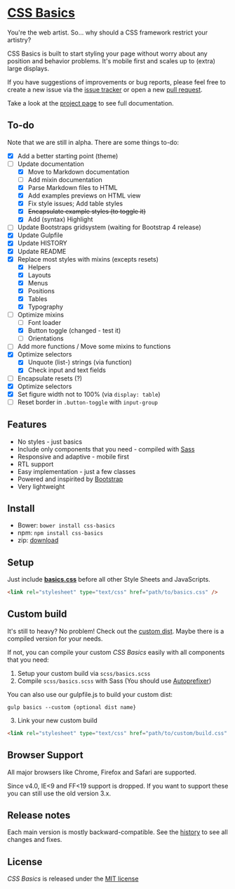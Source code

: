 # [CSS Basics](http://christoph-heich.de/css-basics)

You're the web artist. So... why should a CSS framework restrict your artistry?

CSS Basics is built to start styling your page without worry about any position
and behavior problems. It's mobile first and scales up to (extra) large displays.

If you have suggestions of improvements or bug reports, please feel free to
create a new issue via the [issue tracker](https://github.com/cheich/CSS-Basics/issues)
or open a new [pull request](https://github.com/cheich/CSS-Basics/pull/new/master).

Take a look at the [project page](http://christoph-heich.de/css-basics) to see
full documentation.

## To-do

Note that we are still in alpha. There are some things to-do:

- [x] Add a better starting point (theme)
- [ ] Update documentation
  - [x] Move to Markdown documentation
  - [ ] Add mixin documentation
  - [x] Parse Markdown files to HTML
  - [x] Add examples previews on HTML view
  - [x] Fix style issues; Add table styles
  - [x] ~~Encapsulate example styles (to toggle it)~~
  - [x] Add (syntax) Highlight
- [ ] Update Bootstraps gridsystem (waiting for Bootstrap 4 release)
- [x] Update Gulpfile
- [x] Update HISTORY
- [x] Update README
- [x] Replace most styles with mixins (excepts resets)
  - [x] Helpers
  - [x] Layouts
  - [x] Menus
  - [x] Positions
  - [x] Tables
  - [x] Typography
- [ ] Optimize mixins
  - [ ] Font loader
  - [x] Button toggle (changed - test it)
  - [ ] Orientations
- [ ] Add more functions / Move some mixins to functions
- [x] Optimize selectors
  - [x] Unquote (list-) strings (via function)
  - [x] Check input and text fields
- [ ] Encapsulate resets (?)
- [x] Optimize selectors
- [x] Set figure width not to 100% (via `display: table`)
- [ ] Reset border in `.button-toggle` with `input-group`

## Features

- No styles - just basics
- Include only components that you need - compiled with [Sass](http://sass-lang.com/)
- Responsive and adaptive - mobile first
- RTL support
- Easy implementation - just a few classes
- Powered and inspirited by [Bootstrap](http://getbootstrap.com/)
- Very lightweight

## Install

- Bower: `bower install css-basics`
- npm: `npm install css-basics`
- zip: [download](https://github.com/cheich/CSS-Basics/archive/master.zip)

## Setup

Just include [__basics.css__](/dist/basics.css) before all other Style Sheets
and JavaScripts.

```html
<link rel="stylesheet" type="text/css" href="path/to/basics.css" />
```

## Custom build

It's still to heavy? No problem! Check out the [custom dist](/dist/custom).
Maybe there is a compiled version for your needs.

If not, you can compile your custom _CSS Basics_ easily with all components
that you need:

1. Setup your custom build via `scss/basics.scss`
2. Compile `scss/basics.scss` with Sass (You should use
  [Autoprefixer](https://github.com/postcss/autoprefixer))

  You can also use our gulpfile.js to build your custom dist:

  ```
  gulp basics --custom {optional dist name}
  ```

3. Link your new custom build

  ```html
  <link rel="stylesheet" type="text/css" href="path/to/custom/build.css" />
  ```

## Browser Support

All major browsers like Chrome, Firefox and Safari are supported.

Since v4.0, IE<9 and FF<19 support is dropped. If you want to support these you
can still use the old version 3.x.

## Release notes

Each main version is mostly backward-compatible.
See the [history](https://github.com/cheich/CSS-Basics/blob/master/HISTORY.md)
to see all changes and fixes.

## License

_CSS Basics_ is released under the
[MIT license](https://github.com/cheich/CSS-Basics/blob/master/LICENSE)
